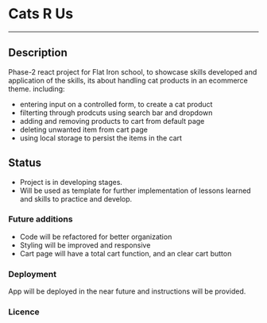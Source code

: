# Cats R Us

---

## Description

Phase-2 react project for Flat Iron school, to showcase skills developed and application of the skills, its about handling cat products in an ecommerce theme. including:

- entering input on a controlled form, to create a cat product
- filterting through prodcuts using search bar and dropdown
- adding and removing products to cart from default page
- deleting unwanted item from cart page
- using local storage to persist the items in the cart

## Status

- Project is in developing stages.
- Will be used as template for further implementation of lessons learned and skills to practice and develop.

### Future additions 
- Code will be refactored for better organization
- Styling will be improved and responsive
- Cart page will have a total cart function, and an clear cart button

### Deployment

App will be deployed in the near future and instructions will be provided.

### Licence

